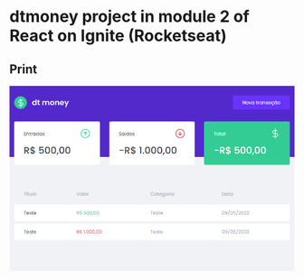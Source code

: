 # dtmoney project in module 2 of React on Ignite (Rocketseat)

## Print

![image](https://github.com/GabhPadilha02/dtmoney-ignite/blob/main/Prints/localhost_3000_%20(1).png?raw=true)
